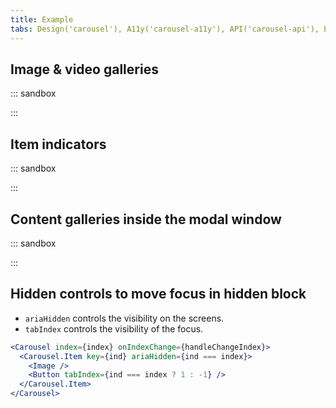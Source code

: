 ```yaml
---
title: Example
tabs: Design('carousel'), A11y('carousel-a11y'), API('carousel-api'), Example('carousel-code'), Changelog('carousel-changelog')
---
```


## Image & video galleries

::: sandbox

<script lang="tsx">
import React from 'react';
import { Box, Flex } from '@semcore/ui/flex-box';
import Carousel from '@semcore/ui/carousel';

const images = [
  'https://picsum.photos/id/1023/600/400',
  'https://picsum.photos/id/1024/600/400',
  'https://picsum.photos/id/1025/600/400',
];
const altTexts = [
  'A cyclist performing stunts in the forest',
  'A vulture flies with its wings spread wide',
  'A pug wrapped in a blanket sits on the road in the forest',
];
const width = 600;
const imageWidth = width - 75;

const Demo = () => (
  <Carousel w={width} defaultIndex={0}>
    <Flex>
      <Carousel.Prev />
      <Box style={{ overflow: 'hidden', borderRadius: 6 }}>
        <Carousel.Container aria-roledescription='image carousel' aria-label='Beauty of Nature'>
          {images.map((url, index) => (
            <Carousel.Item tag='img' key={url} src={url} w={imageWidth} alt={altTexts[index]} />
          ))}
        </Carousel.Container>
      </Box>
      <Carousel.Next />
    </Flex>
    <Carousel.Indicators>
      {({ items }) =>
        items.map((indicatorProps, index) => (
          <Carousel.Indicator
            {...indicatorProps}
            tag='img'
            alt={`Thumbnail of image with ${altTexts[index]}`}
            key={images[index]}
            src={images[index]}
            w={100}
            h={100}
            aria-roledescription='slide'
          />
        ))
      }
    </Carousel.Indicators>
  </Carousel>
);


</script>

:::

## Item indicators

::: sandbox

<script lang="tsx">
import React from 'react';
import { Box, Flex } from '@semcore/ui/flex-box';
import Carousel from '@semcore/ui/carousel';

const images = [
  'https://picsum.photos/id/1023/600/400',
  'https://picsum.photos/id/1024/600/400',
  'https://picsum.photos/id/1025/600/400',
];
const altTexts = [
  'A cyclist performing stunts in the forest',
  'A vulture flies with its wings spread wide',
  'A pug wrapped in a blanket sits on the road in the forest',
];
const width = 600;
const imageWidth = width - 75;

const Demo = () => (
  <Carousel
    w={width}
    defaultIndex={0}
    aria-roledescription='image carousel'
    aria-label='Beauty of Nature'
  >
    <Flex>
      <Carousel.Prev />
      <Box style={{ overflow: 'hidden', borderRadius: 6 }}>
        <Carousel.Container>
          {images.map((url, index) => (
            <Carousel.Item
              tag='img'
              key={url}
              src={url}
              w={imageWidth}
              alt={altTexts[index]}
              aria-roledescription='slide'
            />
          ))}
        </Carousel.Container>
      </Box>
      <Carousel.Next />
    </Flex>
    <Carousel.Indicators />
  </Carousel>
);


</script>

:::

## Content galleries inside the modal window

::: sandbox

<script lang="tsx">
import React, { useState } from 'react';
import { Text } from '@semcore/ui/typography';
import Carousel from '@semcore/ui/carousel';
import Button from '@semcore/ui/button';
import Modal from '@semcore/ui/modal';

const Demo = () => {
  const [visible, setVisible] = useState(false);

  return (
    <>
      <Button onClick={() => setVisible(!visible)}>Open Carousel</Button>
      <Modal visible={visible} onClose={() => setVisible(false)} w={664}>
        <Carousel tabIndex={0} aria-roledescription='text carousel' aria-label='Kafka'>
          <Carousel.Container>
            {[1, 2].map((id) => (
              <Carousel.Item
                key={id}
                aria-roledescription='text slide'
                aria-label={`story part ${id}`}
              >
                <Text size={500} mb={4} bold tag='h4'>
                  Heading
                </Text>
                <Text>
                  Gregor Samsa wakes up one morning to find himself transformed into a "monstrous
                  vermin". He initially considers the transformation to be temporary and slowly
                  ponders the consequences of this metamorphosis. Unable to get up and leave the
                  bed, Gregor reflects on his job as a traveling salesman and cloth merchant, which
                  he characterizes as being full of "temporary and constantly changing human
                  relationships, which never come from the heart". He sees his employer as a despot
                  and would quickly quit his job had he not been his family's sole breadwinner and
                  working off his bankrupt father's debts. While trying to move, Gregor finds that
                  his office manager, the chief clerk, has shown up to check on him, indignant about
                  Gregor's unexcused absence. Gregor attempts to communicate with both the manager
                  and his family, but all they can hear from behind the door is incomprehensible
                  vocalizations. Gregor laboriously drags himself across the floor and opens the
                  door. The manager, upon seeing the transformed Gregor, flees the apartment.
                  Gregor's family is horrified, and his father drives him back into his room under
                  the threat of violence.
                </Text>
              </Carousel.Item>
            ))}
          </Carousel.Container>
          <Carousel.Prev position='absolute' h='100%' w={48} left='-48px' />
          <Carousel.Next position='absolute' h='100%' w={48} right='-48px' />
        </Carousel>
      </Modal>
    </>
  );
};


</script>

:::

## Hidden controls to move focus in hidden block

- `ariaHidden` controls the visibility on the screens.
- `tabIndex` controls the visibility of the focus.

```jsx
<Carousel index={index} onIndexChange={handleChangeIndex}>
  <Carousel.Item key={ind} ariaHidden={ind === index}>
    <Image />
    <Button tabIndex={ind === index ? 1 : -1} />
  </Carousel.Item>
</Carousel>
```
